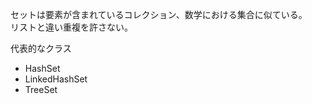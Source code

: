 セットは要素が含まれているコレクション、数学における集合に似ている。  
リストと違い重複を許さない。  

代表的なクラス  
- HashSet
- LinkedHashSet
- TreeSet